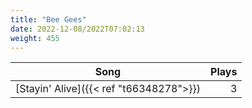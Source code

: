 ```yaml
---
title: "Bee Gees"
date: 2022-12-08/2022T07:02:13
weight: 455
---
```




 Song | Plays 
----- | -----:
[Stayin' Alive]({{< ref "t66348278">}}) | 3

